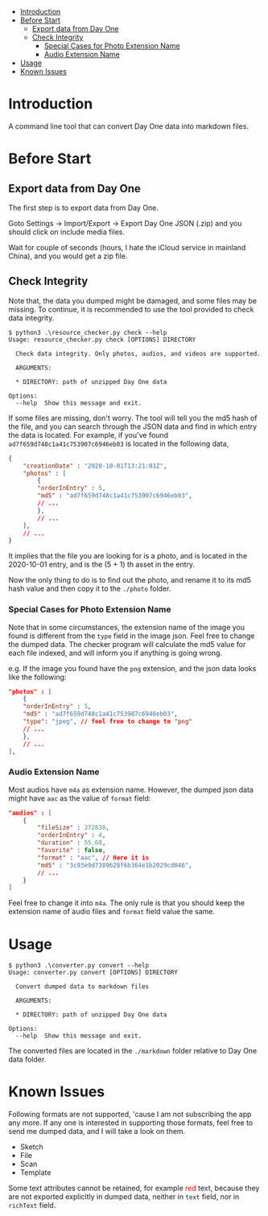 - [Introduction](#introduction)
- [Before Start](#before-start)
	- [Export data from Day One](#export-data-from-day-one)
	- [Check Integrity](#check-integrity)
		- [Special Cases for Photo Extension Name](#special-cases-for-photo-extension-name)
		- [Audio Extension Name](#audio-extension-name)
- [Usage](#usage)
- [Known Issues](#known-issues)

# Introduction

A command line tool that can convert Day One data into markdown files.

# Before Start

## Export data from Day One

The first step is to export data from Day One.

Goto Settings -> Import/Export -> Export Day One JSON (.zip) and you should click on include media files.

Wait for couple of seconds (hours, I hate the iCloud service in mainland China), and you would get a zip file.

## Check Integrity

Note that, the data you dumped might be damaged, and some files may be missing. To continue, it is recommended to use the tool provided to check data integrity.

```
$ python3 .\resource_checker.py check --help     
Usage: resource_checker.py check [OPTIONS] DIRECTORY

  Check data integrity. Only photos, audios, and videos are supported.

  ARGUMENTS:

  * DIRECTORY: path of unzipped Day One data

Options:
  --help  Show this message and exit.
```

If some files are missing, don't worry. The tool will tell you the md5 hash of the file, and you can search through the JSON data and find in which entry the data is located. For example, if you've found `ad7f659d748c1a41c753907c6946eb03` is located in the following data,

```json
{
	"creationDate" : "2020-10-01T13:21:01Z",
	"photos" : [
		{
		"orderInEntry" : 5,
		"md5" : "ad7f659d748c1a41c753907c6946eb03",
		// ...
		}, 
		// ...
	],
	// ...
}
```

It implies that the file you are looking for is a photo, and is located in the 2020-10-01 entry, and is the (5 + 1) th asset in the entry.

Now the only thing to do is to find out the photo, and rename it to its md5 hash value and then copy it to the `./photo` folder.

### Special Cases for Photo Extension Name

Note that in some circumstances, the extension name of the image you found is different from the `type` field in the image json. Feel free to change the dumped data. The checker program will calculate the md5 value for each file indexed, and will inform you if anything is going wrong.

e.g. If the image you found have the `png` extension, and the json data looks like the following:

```json
"photos" : [
	{
	"orderInEntry" : 5,
	"md5" : "ad7f659d748c1a41c753907c6946eb03",
	"type": "jpeg", // feel free to change to "png"
	// ...
	}, 
	// ...
],
```

### Audio Extension Name

Most audios have `m4a` as extension name. However, the dumped json data might have `aac` as the value of `format` field:

```json
"audios" : [
	{
		"fileSize" : 372838,
		"orderInEntry" : 4,
		"duration" : 55.68,
		"favorite" : false,
		"format" : "aac", // Here it is
		"md5" : "3c93e9d7389628f6b364e1b2029cd046",
		// ...
	}
]
```

Feel free to change it into `m4a`. The only rule is that you should keep the extension name of audio files and `format` field value the same.

# Usage

```
$ python3 .\converter.py convert --help
Usage: converter.py convert [OPTIONS] DIRECTORY

  Convert dumped data to markdown files        

  ARGUMENTS:

  * DIRECTORY: path of unzipped Day One data   

Options:
  --help  Show this message and exit.
```

The converted files are located in the `./markdown` folder relative to Day One data folder.

# Known Issues

Following formats are not supported, 'cause I am not subscribing the app any more. If any one is interested in supporting those formats, feel free to send me dumped data, and I will take a look on them.

* Sketch
* File
* Scan
* Template

Some text attributes cannot be retained, for example <font color="red">red</font> text, because they are not exported explicitly in dumped data, neither in `text` field, nor in `richText` field.
